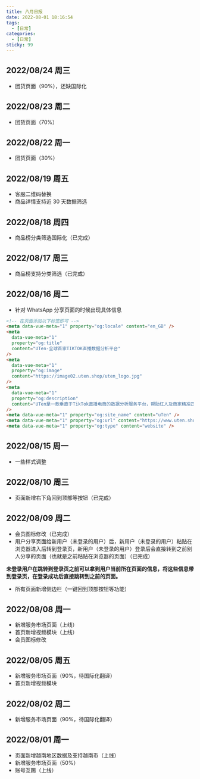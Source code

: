 ```yaml
---
title: 八月日报
date: 2022-08-01 18:16:54
tags:
  - [日常]
categories:
  - [日常]
sticky: 99
---
```


## 2022/08/24 周三

- 团货页面（90%），还缺国际化
## 2022/08/23 周二

- 团货页面（70%）
## 2022/08/22 周一

- 团货页面（30%）

## 2022/08/19 周五

- 客服二维码替换
- 商品详情支持近 30 天数据筛选

## 2022/08/18 周四

- 商品榜分类筛选国际化（已完成）

## 2022/08/17 周三

- 商品榜支持分类筛选（已完成）

## 2022/08/16 周二

- 针对 WhatsApp 分享页面的时候出现具体信息

```html
<!-- 在页面添加以下标签即可 -->
<meta data-vue-meta="1" property="og:locale" content="en_GB" />
<meta
  data-vue-meta="1"
  property="og:title"
  content="UTen-全球首家TIKTOK直播数据分析平台"
/>
<meta
  data-vue-meta="1"
  property="og:image"
  content="https://image02.uten.shop/uten_logo.jpg"
/>
<meta
  data-vue-meta="1"
  property="og:description"
  content="UTen是一款垂直于TikTok直播电商的数据分析服务平台，帮助红人及商家精准匹配提升直播带货效率，为直播电商从业者提供一站式营销服务 。"
/>
<meta data-vue-meta="1" property="og:site_name" content="uTen" />
<meta data-vue-meta="1" property="og:url" content="https://www.uten.shop/" />
<meta data-vue-meta="1" property="og:type" content="website" />
```

## 2022/08/15 周一

- 一些样式调整

## 2022/08/10 周三

- 页面新增右下角回到顶部等按钮（已完成）

## 2022/08/09 周二

- 会员图标修改（已完成）
- 用户分享页面给新用户（未登录的用户）后，新用户（未登录的用户）粘贴在浏览器进入后转到登录页，新用户（未登录的用户）登录后会直接转到之前别人分享的页面（也就是之前粘贴在浏览器的页面）（已完成）

**未登录用户在跳转到登录页之前可以拿到用户当前所在页面的信息，将这些信息带到登录页，在登录成功后直接跳转到之前的页面。**

- 所有页面新增侧边栏（一键回到顶部按钮等功能）

## 2022/08/08 周一

- 新增服务市场页面（上线）
- 首页新增视频模块（上线）
- 会员图标修改

## 2022/08/05 周五

- 新增服务市场页面（90%，待国际化翻译）
- 首页新增视频模块

## 2022/08/02 周二

- 新增服务市场页面（90%，待国际化翻译）

## 2022/08/01 周一

- 页面新增越南地区数据及支持越南币（上线）
- 新增服务市场页面（50%）
- 账号互踢（上线）
